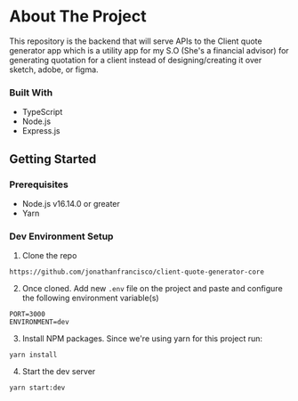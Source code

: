 # About The Project

This repository is the backend that will serve APIs to the Client quote generator app which is a utility app for my S.O (She's a financial advisor) for generating quotation for a client instead of designing/creating it over sketch, adobe, or figma.

### Built With

- TypeScript
- Node.js
- Express.js

## Getting Started

### Prerequisites

- Node.js v16.14.0 or greater
- Yarn

### Dev Environment Setup

1. Clone the repo

```
https://github.com/jonathanfrancisco/client-quote-generator-core
```

2. Once cloned. Add new `.env` file on the project and paste and configure the following environment variable(s)

```
PORT=3000
ENVIRONMENT=dev
```

3. Install NPM packages. Since we're using yarn for this project run:

```
yarn install
```

4. Start the dev server

```
yarn start:dev
```
